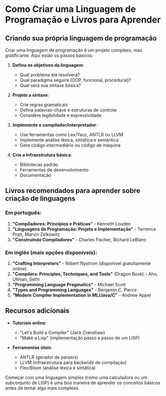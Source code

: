 # Como Criar uma Linguagem de Programação e Livros para Aprender

## Criando sua própria linguagem de programação

Criar uma linguagem de programação é um projeto complexo, mas gratificante. Aqui estão os passos básicos:

1. **Defina os objetivos da linguagem**:
   - Qual problema ela resolverá?
   - Qual paradigma seguirá (OOP, funcional, procedural)?
   - Qual será sua sintaxe básica?

2. **Projete a sintaxe**:
   - Crie regras gramaticais
   - Defina palavras-chave e estruturas de controle
   - Considere legibilidade e expressividade

3. **Implemente o compilador/interpretador**:
   - Use ferramentas como Lex/Yacc, ANTLR ou LLVM
   - Implemente análise léxica, sintática e semântica
   - Gere código intermediário ou código de máquina

4. **Crie a infraestrutura básica**:
   - Bibliotecas padrão
   - Ferramentas de desenvolvimento
   - Documentação

## Livros recomendados para aprender sobre criação de linguagens

### Em português:
1. **"Compiladores: Princípios e Práticas"** - Kenneth Louden
2. **"Linguagens de Programação: Projeto e Implementação"** - Terrence Pratt, Marvin Zelkowitz
3. **"Construindo Compiladores"** - Charles Fischer, Richard LeBlanc

### Em inglês (mais opções disponíveis):
1. **"Crafting Interpreters"** - Robert Nystrom (disponível gratuitamente online)
2. **"Compilers: Principles, Techniques, and Tools"** (Dragon Book) - Aho, Ullman, Sethi
3. **"Programming Language Pragmatics"** - Michael Scott
4. **"Types and Programming Languages"** - Benjamin C. Pierce
5. **"Modern Compiler Implementation in ML/Java/C"** - Andrew Appel

## Recursos adicionais

- **Tutoriais online**:
  - "Let's Build a Compiler" (Jack Crenshaw)
  - "Make a Lisp" (implementação passo a passo de um LISP)

- **Ferramentas úteis**:
  - ANTLR (gerador de parsers)
  - LLVM (infraestrutura para backends de compilação)
  - Flex/Bison (análise léxica e sintática)

Começar com uma linguagem simples (como uma calculadora ou um subconjunto de LISP) é uma boa maneira de aprender os conceitos básicos antes de tentar algo mais complexo.

